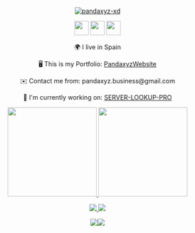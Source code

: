 <p align="center">
<a href="https://discord.com/users/801950534680182784">
<img  src="https://discord.c99.nl/widget/theme-2/801950534680182784.png" alt="pandaxyz-xd" /> 


<p align="center"> <a href="https://discord.com/users/801950534680182784" target="_blank" rel="noreferrer"><img src="https://raw.githubusercontent.com/danielcranney/readme-generator/main/public/icons/socials/discord.svg" width="32" height="32" /></a> <a href="https://www.github.com/Pandaxyz-xd" target="_blank" rel="noreferrer"><img src="https://raw.githubusercontent.com/danielcranney/readme-generator/main/public/icons/socials/github.svg" width="32" height="32" /></a> <a href="https://www.twitter.com/Pandaxyzzz" target="_blank" rel="noreferrer"><img src="https://raw.githubusercontent.com/danielcranney/readme-generator/main/public/icons/socials/twitter.svg" width="32" height="32" /></a></p>

<p align="center"> 🌍 I live in Spain </p>
<p align="center"> 🖥️ This is my Portfolio: <a href="https://pandaxyz-xd.github.io/">PandaxyzWebsite</a> </p>
<p align="center"> ✉️ Contact me from: pandaxyz.business@gmail.com </p>
<p align="center"> 🚀  I'm currently working on: <a href="http://https://github.com/Pandaxyz-xd/SERVER-LOOKUP-PRO"> SERVER-LOOKUP-PRO </a> </p>





</a>
</p>

<p align="center">
<a href="https://pandaxyz-xd.github.io/">
<img height="200em" src="https://github-readme-stats.vercel.app/api?username=pandaxyz-xd&show_icons=true&theme=midnight-purple"/>
<img height="200em" src="https://github-readme-stats.vercel.app/api/top-langs/?username=pandaxyz-xd&theme=midnight-purple"/>

</a>
</p>






<p align="center">
<a href="https://github.com/Pandaxyz-xd">
<img src="https://skillicons.dev/icons?i=py,php,unity,godot,vue,angular&theme=dark"/>
<img src="https://skillicons.dev/icons?i=js,ts,go,cs,html,css&theme=dark"/>
</a>
</p>








<p align="center">
<a href="https://www.twitter.com/Pandaxyzzz" target="_blank" rel="noreferrer"><img
src="https://img.shields.io/twitter/follow/Pandaxyzzz?logo=twitter&style=for-the-badge&color=0891b2&labelColor=1c1917"
/></a><a href="https://www.github.com/Pandaxyz-xd" target="_blank" rel="noreferrer"><img
src="https://img.shields.io/github/followers/Pandaxyz-xd?logo=github&style=for-the-badge&color=0891b2&labelColor=1c1917" /></a>
</p>



